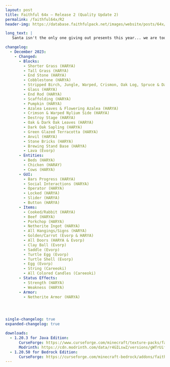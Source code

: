 ```yaml
---
layout: post
title: Faithful 64x – Release 2 (Quality Update 2)
permalink: /faithful64x/R2
header-img: https://database.faithfulpack.net/images/website/posts/64x/R1.jpg

long_text: |
   Santa isn't the only one giving out presents this year... we are too with a new Faithful 64x update! This update focuses on quality, revamping a ton of older textures. From cobblestone to green glazed terracotta, both basics and new content are covered.

changelog:
  - December 2023:
    - Changed:
      - Blocks:
        - Shorter Grass (HARYA)
        - Tall Grass (HARYA)
        - End Stone (HARYA)
        - Cobblestone (HARYA)
        - Stripped Birch, Jungle, Warped, Crismon, Oak Log, Spruce & Dark Oak (HARYA)
        - Glass (HARYA)
        - End Rod (HARYA)
        - Scaffolding (HARYA)
        - Pumpkin (HARYA)
        - Azalea Leaves & Flowering Azalea (HARYA)
        - Crimson & Warped Nylium Side (HARYA)
        - Destroy Stage (HARYA)
        - Oak & Dark Oak Leaves (HARYA)
        - Dark Oak Sapling (HARYA)
        - Green Glazed Terracotta (HARYA)
        - Anvil (HARYA)
        - Stone Bricks (HARYA)
        - Brewing Stand Base (HARYA)
        - Lava (Evorp)
      - Entities:
        - Beds (HARYA)
        - Chicken (HARAY)
        - Cows (HARYA)
      - GUI:
        - Bars Progress (HARYA)
        - Social Interactions (HARYA)
        - Operator (HARYA)
        - Locked (HARYA)
        - Slider (HARYA)
        - Button (HARYA)
      - Items:
        - Cooked/Rabbit (HARYA)
        - Beef (HARYA)
        - Porkchop (HARYA)
        - Netherite Ingot (HARYA)
        - All Hangings/Signs (HARYA)
        - Golden/Carrot (Evorp & HARYA)
        - All Doors (HARYA & Evorp)
        - Clay Ball (Evorp)
        - Saddle (Evorp)
        - Turtle Egg (Evorp)
        - Turtle Shell (Evorp)
        - Egg (Evorp)
        - String (Careeoki)
        - All Colored Candles (Careeoki)
      - Status Effects:
        - Strength (HARYA)
        - Weakness (HARYA)
      - Armor:
        - Netherite Armor (HARYA)




single-changelog: true
expanded-changelog: true

downloads:
  - 1.20.3 for Java Edition:
      CurseForge: https://www.curseforge.com/minecraft/texture-packs/faithful-64x/download/4932567
      Modrinth: https://cdn.modrinth.com/data/r4GILswZ/versions/gWTrUifI/Faithful%2064x.zip
  - 1.20.50 for Bedrock Edition:
      CurseForge: https://curseforge.com/minecraft-bedrock/addons/faithful-64x-bedrock/download/4932602
---
```

